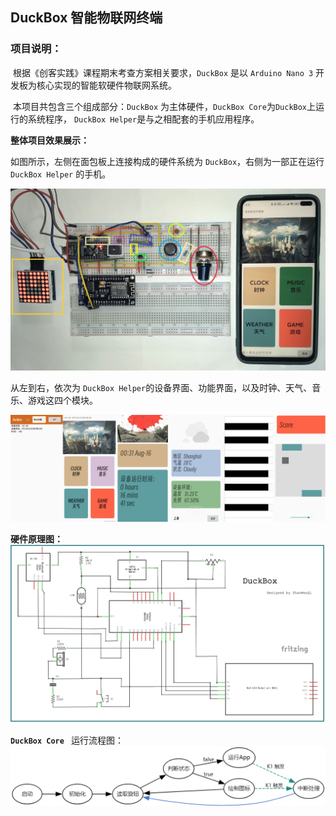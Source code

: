 ## DuckBox  智能物联网终端


### **项目说明：**

​	根据《创客实践》课程期末考查方案相关要求，`DuckBox` 是以 `Arduino Nano 3` 开发板为核心实现的智能软硬件物联网系统。

​	本项目共包含三个组成部分：`DuckBox` 为主体硬件，`DuckBox Core`为`DuckBox`上运行的系统程序， `DuckBox Helper`是与之相配套的手机应用程序。

**整体项目效果展示：**

如图所示，左侧在面包板上连接构成的硬件系统为 `DuckBox`，右侧为一部正在运行 `DuckBox Helper` 的手机。

![软硬件效果](pic/IMG_20230815_032151.jpg)



从左到右，依次为 `DuckBox Helper`的设备界面、功能界面，以及时钟、天气、音乐、游戏这四个模块。

![输入图片说明](pic/Screenshot_2023-08-16-00-40-54-580_com.max.blepro.jpg)



**硬件原理图：**
![输入图片说明](pic/%E7%A1%AC%E4%BB%B6%E5%8E%9F%E7%90%86.PNG)



**`DuckBox Core `** 运行流程图：
![输入图片说明](pic/grgfd.PNG)